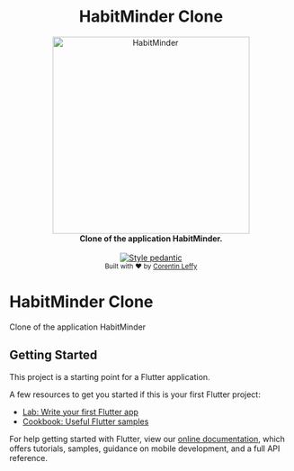<h1 align="center">HabitMinder Clone</h1>

<div align="center">
  <a href="https://habitminder.com">
    <img alt="HabitMinder" title="HabitMinder" src="https://habitminder.com/images/HabitMinder-icon.png" width="350">
  </a>
</div>

<div align="center">
  <strong>Clone of the application HabitMinder.</strong>
</div>

<br />

<div align="center">
  <a href="https://github.com/dart-lang/pedantic/">
    <img src="https://img.shields.io/badge/style-pedantic-blue" alt="Style pedantic">
  </a>
</div>

<div align="center">
  <sub>Built with ❤︎ by
    <a href="https://github.com/Corentin-Leffy">Corentin Leffy</a>
  </sub>
</div>


# HabitMinder Clone

Clone of the application HabitMinder

## Getting Started

This project is a starting point for a Flutter application.

A few resources to get you started if this is your first Flutter project:

- [Lab: Write your first Flutter app](https://flutter.dev/docs/get-started/codelab)
- [Cookbook: Useful Flutter samples](https://flutter.dev/docs/cookbook)

For help getting started with Flutter, view our
[online documentation](https://flutter.dev/docs), which offers tutorials,
samples, guidance on mobile development, and a full API reference.
